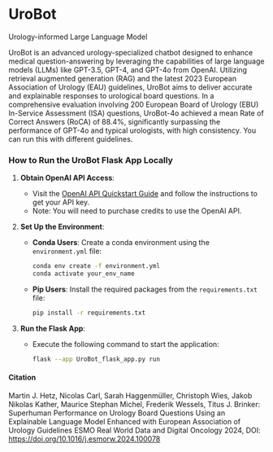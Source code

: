 # UroBot
Urology-informed Large Language Model

UroBot is an advanced urology-specialized chatbot designed to enhance medical question-answering by leveraging the capabilities of large language models (LLMs) like GPT-3.5, GPT-4, and GPT-4o from OpenAI. Utilizing retrieval augmented generation (RAG) and the latest 2023 European Association of Urology (EAU) guidelines, UroBot aims to deliver accurate and explainable responses to urological board questions. In a comprehensive evaluation involving 200 European Board of Urology (EBU) In-Service Assessment (ISA) questions, UroBot-4o achieved a mean Rate of Correct Answers (RoCA) of 88.4%, significantly surpassing the performance of GPT-4o and typical urologists, with high consistency. You can run this with different guidelines.

### How to Run the UroBot Flask App Locally

1. **Obtain OpenAI API Access**: 
   - Visit the [OpenAI API Quickstart Guide](https://platform.openai.com/docs/quickstart) and follow the instructions to get your API key.
   - Note: You will need to purchase credits to use the OpenAI API.

2. **Set Up the Environment**:
   - **Conda Users**: Create a conda environment using the `environment.yml` file:
     ```bash
     conda env create -f environment.yml
     conda activate your_env_name
     ```
   - **Pip Users**: Install the required packages from the `requirements.txt` file:
     ```bash
     pip install -r requirements.txt
     ```

3. **Run the Flask App**:
   - Execute the following command to start the application:
     ```bash
     flask --app UroBot_flask_app.py run
     ```
    
#### Citation

Martin J. Hetz, Nicolas Carl, Sarah Haggenmüller, Christoph Wies, Jakob Nikolas Kather, Maurice Stephan Michel, Frederik Wessels, Titus J. Brinker: Superhuman Performance on Urology Board Questions Using an Explainable Language Model Enhanced with European Association of Urology Guidelines
ESMO Real World Data and Digital Oncology 2024, DOI: https://doi.org/10.1016/j.esmorw.2024.100078

